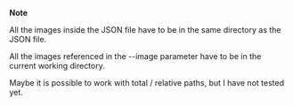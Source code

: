 **Note**

All the images inside the JSON file have to be in the same directory as the JSON file.

All the images referenced in the --image parameter have to be in the current working directory.

Maybe it is possible to work with total / relative paths, but I have not tested yet.
